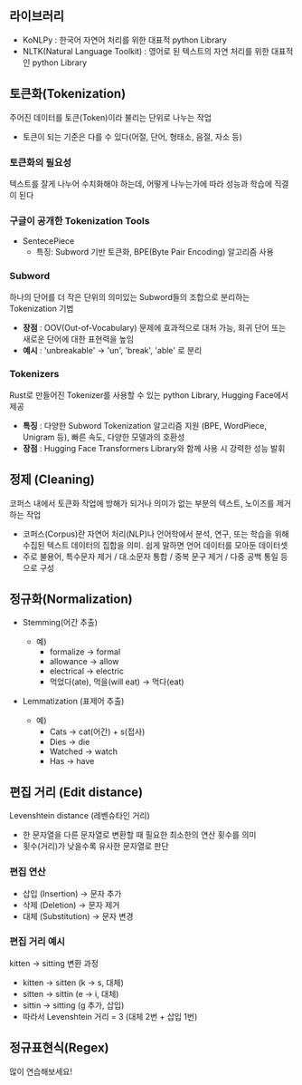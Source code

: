 ## 라이브러리

*   KoNLPy : 한국어 자연어 처리를 위한 대표적 python Library
*   NLTK(Natural Language Toolkit) : 영어로 된 텍스트의 자연 처리를 위한 대표적인 python Library

## 토큰화(Tokenization)

주어진 데이터를 토큰(Token)이라 불리는 단위로 나누는 작업

*   토큰이 되는 기준은 다를 수 있다(어절, 단어, 형태소, 음절, 자소 등)

### 토큰화의 필요성

텍스트를 잘게 나누어 수치화해야 하는데, 어떻게 나누는가에 따라 성능과 학습에 직결이 된다

### 구글이 공개한 Tokenization Tools

*   SentecePiece
    *   특징: Subword 기반 토큰화, BPE(Byte Pair Encoding) 알고리즘 사용

### Subword

하나의 단어를 더 작은 단위의 의미있는 Subword들의 조합으로 분리하는 Tokenization 기법

*   **장점** : OOV(Out-of-Vocabulary) 문제에 효과적으로 대처 가능, 희귀 단어 또는 새로운 단어에 대한 표현력을 높임
*   **예시** : 'unbreakable' -> 'un', 'break', 'able' 로 분리

### Tokenizers

Rust로 만들어진 Tokenizer를 사용할 수 있는 python Library, Hugging Face에서 제공

*   **특징** : 다양한 Subword Tokenization 알고리즘 지원 (BPE, WordPiece, Unigram 등), 빠른 속도, 다양한 모델과의 호환성
*   **장점** : Hugging Face Transformers Library와 함께 사용 시 강력한 성능 발휘

## 정제 (Cleaning)

코퍼스 내에서 토큰화 작업에 방해가 되거나 의미가 없는 부분의 텍스트, 노이즈를 제거하는 작업

*   코퍼스(Corpus)란 자연어 처리(NLP)나 언어학에서 분석, 연구, 또는 학습을 위해 수집된 텍스트 데이터의 집합을 의미. 쉽게 말하면 언어 데이터를 모아둔 데이터셋
*   주로 불용어, 특수문자 제거 / 대.소문자 통합 / 중복 문구 제거 / 다중 공백 통일 등으로 구성

## 정규화(Normalization)

*   Stemming(어간 추출)

    *   예)
        *   formalize → formal
        *   allowance → allow
        *   electrical → electric
        *   먹었다(ate), 먹을(will eat) → 먹다(eat)
*   Lemmatization (표제어 추출)
    *   예)
        *   Cats → cat(어간) + s(접사)
        *   Dies → die
        *   Watched → watch
        *   Has → have

## 편집 거리 (Edit distance)

Levenshtein distance (레벤슈타인 거리)

*   한 문자열을 다른 문자열로 변환할 때 필요한 최소한의 연산 횟수를 의미
*   횟수(거리)가 낮을수록 유사한 문자열로 판단

### 편집 연산

*   삽입 (Insertion) → 문자 추가
*   삭제 (Deletion) → 문자 제거
*   대체 (Substitution) → 문자 변경

### 편집 거리 예시

kitten → sitting 변환 과정

*   kitten → sitten (k → s, 대체)
*   sitten → sittin (e → i, 대체)
*   sittin → sitting (g 추가, 삽입)
*   따라서 Levenshtein 거리 = 3 (대체 2번 + 삽입 1번)

## 정규표현식(Regex)

많이 연습해보세요!
